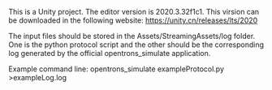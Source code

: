 This is a Unity project. The editor version is 2020.3.32f1c1. This virsion can be downloaded in the following website: https://unity.cn/releases/lts/2020

The input files should be stored in the Assets/StreamingAssets/log folder. One is the python protocol script and the other should be the corresponding log generated by the official opentrons_simulate application. 

Example command line: opentrons_simulate exampleProtocol.py >exampleLog.log 
